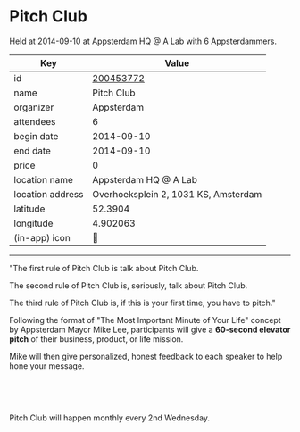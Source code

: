# Pitch Club
Held at 2014-09-10 at Appsterdam HQ @ A Lab with 6 Appsterdammers.
        
|Key|Value
|---|---|
|id|[200453772](https://www.meetup.com/appsterdam/events/200453772/)|
|name|Pitch Club|
|organizer|Appsterdam|
|attendees|6|
|begin date|2014-09-10|
|end date|2014-09-10|
|price|0|
|location name|Appsterdam HQ @ A Lab|
|location address|Overhoeksplein 2, 1031 KS, Amsterdam|
|latitude|52.3904|
|longitude|4.902063|
|(in-app) icon|🎤|

---

"The first rule of Pitch Club is talk about Pitch Club.

The second rule of Pitch Club is, seriously, talk about Pitch Club.

The third rule of Pitch Club is, if this is your first time, you have to pitch."

Following the format of "The Most Important Minute of Your Life" concept by Appsterdam Mayor Mike Lee, participants will give a **60-second elevator pitch** of their business, product, or life mission.

Mike will then give personalized, honest feedback to each speaker to help hone your message.

 

 

Pitch Club will happen monthly every 2nd Wednesday.


